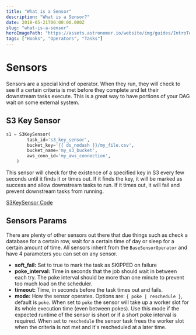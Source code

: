```yaml
---
title: "What is a Sensor"
description: "What is a Sensor?"
date: 2018-05-21T00:00:00.000Z
slug: "what-is-a-sensor"
heroImagePath: "https://assets.astronomer.io/website/img/guides/IntroToDAG_preview.png"
tags: ["Hooks", "Operators", "Tasks"]
---
```


# Sensors
Sensors are a special kind of operator. When they run, they will check to see if a certain criteria is met before they complete and let their downstream tasks execute. This is a great way to have portions of your DAG wait on some external system.

## S3 Key Sensor
```python
s1 = S3KeySensor(
        task_id='s3_key_sensor',
        bucket_key='{{ ds_nodash }}/my_file.csv',
        bucket_name='my_s3_bucket',
        aws_conn_id='my_aws_connection',
    )
```
This sensor will check for the existence of a specified key in S3 every few seconds until it finds it or times out. If it finds the key, it will be marked as success and allow downstream tasks to run. If it times out, it will fail and prevent downstream tasks from running.

[S3KeySensor Code](https://github.com/apache/airflow/blob/master/airflow/sensors/s3_key_sensor.py)

## Sensors Params
There are plenty of other sensors out there that due things such as check a database for a certain row, wait for a certain time of day or sleep for a certain amount of time. All sensors inherit from the `BaseSensorOperator` and have 4 parameters you can set on any sensor.

- **soft_fail:** Set to true to mark the task as SKIPPED on failure
- **poke_interval:** Time in seconds that the job should wait in between each try. The poke interval should be more than one minute to prevent too much load on the scheduler.
- **timeout:** Time, in seconds before the task times out and fails.
- **mode:** How the sensor operates. Options are: `{ poke | reschedule }`, default is `poke`. When set to `poke` the sensor will take up a worker slot for its whole execution time (even between pokes). Use this mode if the expected runtime of the sensor is short or if a short poke interval is required. When set to `reschedule` the sensor task frees the worker slot when the criteria is not met and it's rescheduled at a later time. 